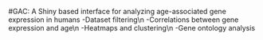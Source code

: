 #GAC: A Shiny based interface for analyzing age-associated gene expression in humans
-Dataset filtering\n
-Correlations between gene expression and age\n
-Heatmaps and clustering\n
-Gene ontology analysis

